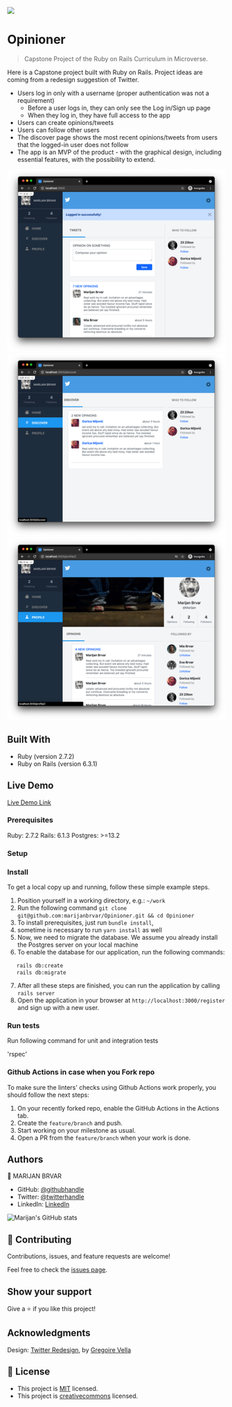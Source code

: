 ![](https://img.shields.io/badge/Microverse-blueviolet)

# Opinioner

> Capstone Project of the Ruby on Rails Curriculum in Microverse.

Here is a Capstone project built with Ruby on Rails. Project ideas are coming from a redesign suggestion of Twitter. 

 - Users log in only with a username (proper authentication was not a requirement)
   - Before a user logs in, they can only see the Log in/Sign up page
   - When they log in, they have full access to the app
 - Users can create opinions/tweets
 - Users can follow other users
 - The discover page shows the most recent opinions/tweets from users that the logged-in user does not follow
 - The app is an MVP of the product - with the graphical design, including essential features, with the possibility to extend.

![screenshot 1](./app_screenshot_1.png)
![screenshot 2](./app_screenshot_2.png)
![screenshot 3](./app_screenshot_3.png)

## Built With

- Ruby (version 2.7.2)
- Ruby on Rails (version 6.3.1)

## Live Demo

[Live Demo Link](https://whispering-fjord-40375.herokuapp.com/)

### Prerequisites

Ruby: 2.7.2
Rails: 6.1.3
Postgres: >=13.2

### Setup

### Install
To get a local copy up and running, follow these simple example steps.
1. Position yourself in a working directory, e.g.: `~/work`
2. Run the following command  `git clone git@github.com:marijanbrvar/Opinioner.git && cd Opinioner`
3. To install prerequisites, just run `bundle install`,
4. sometime is necessary to run `yarn install` as well
5. Now, we need to migrate the database. We assume you already install the Postgres server on your local machine
6. To enable the database for our application, run the following commands:
```
   rails db:create
   rails db:migrate
```
7. After all these steps are finished, you can run the application by calling `rails server`
8. Open the application in your browser at `http://localhost:3000/register` and sign up with a new user.

### Run tests

Run following command for unit and integration tests

'rspec'

### Github Actions in case when you Fork repo

To make sure the linters' checks using Github Actions work properly, you should follow the next steps:

1. On your recently forked repo, enable the GitHub Actions in the Actions tab.
2. Create the `feature/branch` and push.
3. Start working on your milestone as usual.
4. Open a PR from the `feature/branch` when your work is done.

## Authors

👤 MARIJAN BRVAR

- GitHub: [@githubhandle](https://github.com/marijanbrvar)
- Twitter: [@twitterhandle](https://twitter.com/marijanbrvar)
- LinkedIn: [LinkedIn](https://linkedin.com/in/marijanbrvar)

![Marijan's GitHub stats](https://github-readme-stats.vercel.app/api?username=marijanbrvar&count_private=true&theme=dark&show_icons=true)

## 🤝 Contributing

Contributions, issues, and feature requests are welcome!

Feel free to check the [issues page](https://github.com/marijanbrvar/Opinioner/issues).

## Show your support

Give a ⭐️ if you like this project!

## Acknowledgments

 Design: [Twitter Redesign](https://www.behance.net/gallery/14286087/Twitter-Redesign-of-UI-details), by [Gregoire Vella](https://www.behance.net/gregoirevella)

## 📝 License

- This project is [MIT](https://github.com/marijanbrvar/Opinioner/blob/main/LICENSE) licensed.
- This project is [creativecommons](https://creativecommons.org/licenses/by-nc/4.0/) licensed.
